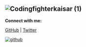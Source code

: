 ![Codingfighterkaisar (1)](https://github.com/CodingFighterKaisar/Coding-Fighter-from-Bangladesh/assets/148694769/b9c89d1d-8188-417f-a8ab-95d568984e36)
-------------------------------------------------------------------------------------------------------------------------------------------------------

**Connect with me:** 



[GitHub](https://github.com/CodingFighterKaisar) | [Twitter](https://twitter.com/LinuxBieKaisar)


[![github](https://github.com/CodingFighterKaisar/Coding-Fighter-from-Bangladesh/assets/148694769/165ba726-7d71-4a3d-b6e0-b3c50c7eb51f)](https://github.com/yourusername)


